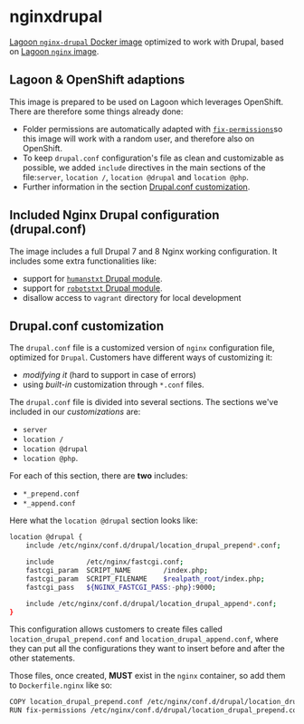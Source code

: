 # nginxdrupal

[Lagoon `nginx-drupal` Docker image](https://github.com/amazeeio/lagoon/blob/master/images/nginx-drupal/Dockerfile) optimized to work with Drupal, based on [Lagoon `nginx` image](./docker-images/nginx/nginx.md).

## Lagoon & OpenShift adaptions

This image is prepared to be used on Lagoon which leverages OpenShift. There are therefore some things already done:

* Folder permissions are automatically adapted with [`fix-permissions`](https://github.com/sclorg/s2i-base-container/blob/master/core/root/usr/bin/fix-permissions)so this image will work with a random user, and therefore also on OpenShift.
* To keep `drupal.conf` configuration's file as clean and customizable as possible, we added `include` directives in the main sections of the file:`server`, `location /`, `location @drupal` and `location @php`.
* Further information in the section [Drupal.conf customization](nginx-drupal.md#drupal-conf-customization).

## Included Nginx Drupal configuration \(drupal.conf\)

The image includes a full Drupal 7 and 8 Nginx working configuration. It includes some extra functionalities like:

* support for [`humanstxt` Drupal module](https://www.drupal.org/project/humanstxt).
* support for [`robotstxt` Drupal module](https://www.drupal.org/project/robotstxt).
* disallow access to `vagrant` directory for local development

## Drupal.conf customization

The `drupal.conf` file is a customized version of `nginx` configuration file, optimized for `Drupal`. Customers have different ways of customizing it:

* _modifying it_ \(hard to support in case of errors\)
* using _built-in_ customization through `*.conf` files.

The `drupal.conf` file is divided into several sections. The sections we've included in our _customizations_ are:

* `server`
* `location /`
* `location @drupal`
* `location @php`.

For each of this section, there are **two** includes:

* `*_prepend.conf`
* `*_append.conf`

Here what the `location @drupal` section looks like:

```bash
location @drupal {
    include /etc/nginx/conf.d/drupal/location_drupal_prepend*.conf;

    include        /etc/nginx/fastcgi.conf;
    fastcgi_param  SCRIPT_NAME        /index.php;
    fastcgi_param  SCRIPT_FILENAME    $realpath_root/index.php;
    fastcgi_pass   ${NGINX_FASTCGI_PASS:-php}:9000;

    include /etc/nginx/conf.d/drupal/location_drupal_append*.conf;
}
```

This configuration allows customers to create files called `location_drupal_prepend.conf` and `location_drupal_append.conf`, where they can put all the configurations they want to insert before and after the other statements.

Those files, once created, **MUST** exist in the `nginx` container, so add them to `Dockerfile.nginx` like so:

```bash
COPY location_drupal_prepend.conf /etc/nginx/conf.d/drupal/location_drupal_prepend.conf
RUN fix-permissions /etc/nginx/conf.d/drupal/location_drupal_prepend.conf
```

